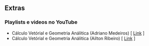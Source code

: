 ## Extras

### Playlists e videos no YouTube

- Cálculo Vetórial e Geometria Análitica (Adriano Medeiros) [ [Link](https://www.youtube.com/playlist?list=PLL4-RH1CsEaY9piDeATMqqtCFfnrwVHpY) ] <br>
- Cálculo Vetórial e Geometria Análitica (Ailton Ribeiro) [ [Link](https://www.youtube.com/playlist?list=PL2sRT666DbkAIA2ywMHcDvmbme2V0-jqK) ] <br>
